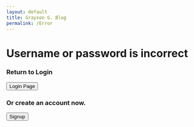 ```yaml
---
layout: default
title: Grayson G. Blog
permalink: /Error
---
```


<h1>Username or password is incorrect</h1>
<h3>Return to Login</h3>
<form action="{{site.baseurl}}/">
  <button type="submit">Login Page</button>
  </form>
<h3>Or create an account now.</h3>
<form action="{{site.baseurl}}/signup">
  <button type="submit">Signup</button>
</form>